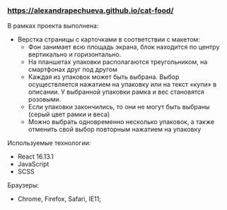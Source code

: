 ### https://alexandrapechueva.github.io/cat-food/

В рамках проекта выполнена:
- Верстка страницы с карточками в соответствии с макетом:
    - Фон занимает всю площадь экрана, блок находится по центру вертикально и горизонтально. 
    - На планшетах упаковки располагаются треугольником, на смартфонах друг под другом
    - Каждая из упаковок может быть выбрана. Выбор осуществляется нажатием на упаковку или на текст «купи» в описании. У выбранной упаковки рамка и вес становятся розовыми.
    - Если упаковки закончились, то они не могут быть выбраны (серый цвет рамки и веса)
    - Можно выбрать одновременно несколько упаковок, а также отменить свой выбор повторным нажатием на упаковку


Используемые технологии:
- React 16.13.1
- JavaScript
- SCSS

Браузеры:
- Chrome, Firefox, Safari, IE11;
